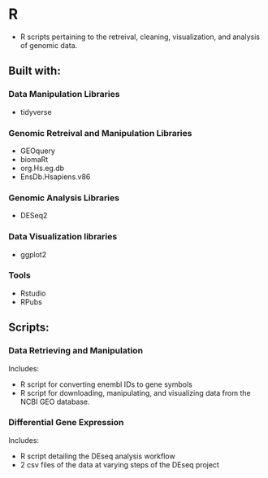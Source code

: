 # R
+ R scripts pertaining to the retreival, cleaning, visualization, and analysis of genomic data.

## Built with:

### Data Manipulation Libraries
+ tidyverse
  
### Genomic Retreival and Manipulation Libraries
+ GEOquery
+ biomaRt
+ org.Hs.eg.db
+ EnsDb.Hsapiens.v86

### Genomic Analysis Libraries
+ DESeq2

### Data Visualization libraries
+ ggplot2

### Tools
+ Rstudio
+ RPubs

## Scripts:

### Data Retrieving and Manipulation

Includes:
+ R script for converting enembl IDs to gene symbols
+ R script for downloading, manipulating, and visualizing data from the NCBI GEO database.

### Differential Gene Expression

Includes:
+ R script detailing the DEseq analysis workflow
+ 2 csv files of the data at varying steps of the DEseq project 
